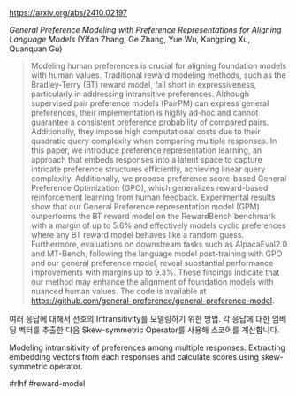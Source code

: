 https://arxiv.org/abs/2410.02197

*General Preference Modeling with Preference Representations for Aligning Language Models* (Yifan Zhang, Ge Zhang, Yue Wu, Kangping Xu, Quanquan Gu)

> Modeling human preferences is crucial for aligning foundation models with human values. Traditional reward modeling methods, such as the Bradley-Terry (BT) reward model, fall short in expressiveness, particularly in addressing intransitive preferences. Although supervised pair preference models (PairPM) can express general preferences, their implementation is highly ad-hoc and cannot guarantee a consistent preference probability of compared pairs. Additionally, they impose high computational costs due to their quadratic query complexity when comparing multiple responses. In this paper, we introduce preference representation learning, an approach that embeds responses into a latent space to capture intricate preference structures efficiently, achieving linear query complexity. Additionally, we propose preference score-based General Preference Optimization (GPO), which generalizes reward-based reinforcement learning from human feedback. Experimental results show that our General Preference representation model (GPM) outperforms the BT reward model on the RewardBench benchmark with a margin of up to 5.6% and effectively models cyclic preferences where any BT reward model behaves like a random guess. Furthermore, evaluations on downstream tasks such as AlpacaEval2.0 and MT-Bench, following the language model post-training with GPO and our general preference model, reveal substantial performance improvements with margins up to 9.3%. These findings indicate that our method may enhance the alignment of foundation models with nuanced human values. The code is available at https://github.com/general-preference/general-preference-model.

여러 응답에 대해서 선호의 Intransitivity를 모델링하기 위한 방법. 각 응답에 대한 임베딩 벡터를 추출한 다음 Skew-symmetric Operator를 사용해 스코어를 계산합니다.

<english>
Modeling intransitivity of preferences among multiple responses. Extracting embedding vectors from each responses and calculate scores using skew-symmetric operator.
</english>

#rlhf #reward-model 